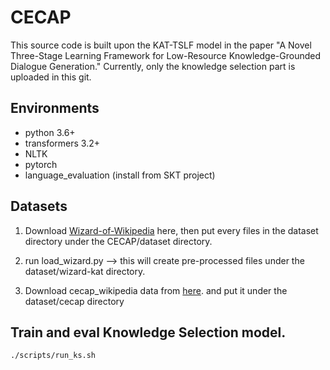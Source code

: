 # CECAP
This source code is built upon the KAT-TSLF model in the paper
"A Novel Three-Stage Learning Framework for Low-Resource Knowledge-Grounded Dialogue Generation."
Currently, only the knowledge selection part is uploaded in this git.

## Environments
* python 3.6+
* transformers 3.2+
* NLTK
* pytorch
* language_evaluation (install from SKT project)

## Datasets 
1. Download [Wizard-of-Wikipedia](https://stuneueducn-my.sharepoint.com/personal/20151119_stu_neu_edu_cn/_layouts/15/onedrive.aspx?id=%2Fpersonal%2F20151119%5Fstu%5Fneu%5Fedu%5Fcn%2FDocuments%2Fshare%2FKAT%2DLSTF%2Fdataset%2Ezip&parent=%2Fpersonal%2F20151119%5Fstu%5Fneu%5Fedu%5Fcn%2FDocuments%2Fshare%2FKAT%2DLSTF&ga=1) here, then put every files in the dataset directory 
under the CECAP/dataset directory. 

2. run load_wizard.py --> this will create pre-processed files under the dataset/wizard-kat directory.

3. Download cecap_wikipedia data from [here](https://sogang365-my.sharepoint.com/:u:/g/personal/hongtaesuk_o365_sogang_ac_kr/EQiEurbmyl9Lk5v8BDhlqN8BGQtcda_umQDfijT_EkoCtg?e=6asd7j).
and put it under the dataset/cecap directory

## Train and eval Knowledge Selection model.
```bash
./scripts/run_ks.sh
```


